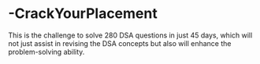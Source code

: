 # -CrackYourPlacement
This is the challenge to solve 280 DSA questions in just 45 days, which will not just assist in revising the DSA concepts but also will enhance the problem-solving ability.
